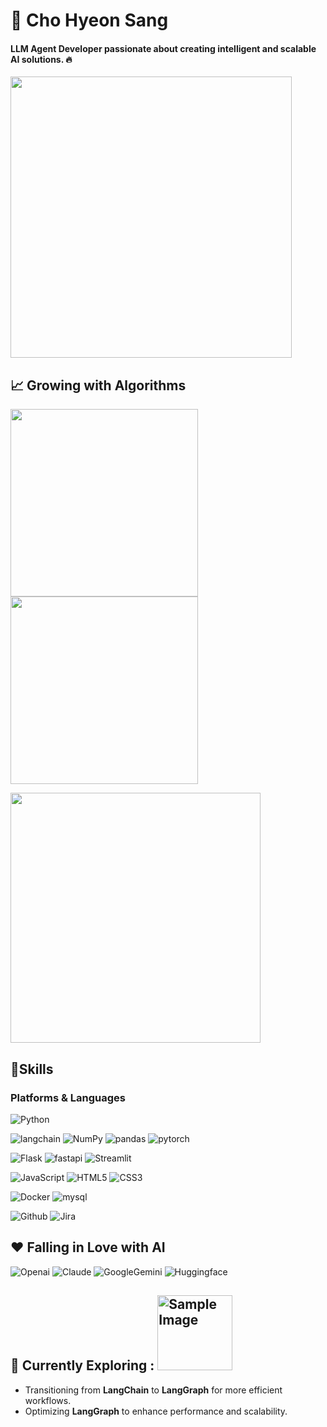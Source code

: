 # 🐻 Cho Hyeon Sang

#### LLM Agent Developer passionate about creating intelligent and scalable AI solutions. 🔥

<img width=450 src="https://github-readme-stats.vercel.app/api?username=hyeonsang010716&count_private=true&hide=contribs&show_icons=true&theme=merko" />

## 📈 Growing with Algorithms

<img width=300 src="http://mazassumnida.wtf/api/v2/generate_badge?boj=kyr778" /> <img width=300 src="http://mazandi.herokuapp.com/api?handle=kyr778&theme=white"/> 

<img width=400 src="https://cf.leed.at?id=kyr778" /> 

## 💪Skills
### Platforms & Languages
![Python](https://img.shields.io/badge/Python-3776AB.svg?&style=for-the-badge&logo=Python&logoColor=white)

![langchain](https://img.shields.io/badge/langchain-1C3C3C.svg?&style=for-the-badge&logo=langchain&logoColor=white)
![NumPy](https://img.shields.io/badge/NumPy-013243.svg?&style=for-the-badge&logo=NumPy&logoColor=white)
![pandas](https://img.shields.io/badge/pandas-150458.svg?&style=for-the-badge&logo=pandas&logoColor=white)
![pytorch](https://img.shields.io/badge/pytorch-EE4C2C.svg?&style=for-the-badge&logo=pytorch&logoColor=white)

![Flask](https://img.shields.io/badge/Flask-000000.svg?&style=for-the-badge&logo=Flask&logoColor=white)
![fastapi](https://img.shields.io/badge/fastapi-009688.svg?&style=for-the-badge&logo=fastapi&logoColor=white)
![Streamlit](https://img.shields.io/badge/Streamlit-FF4B4B.svg?&style=for-the-badge&logo=Streamlit&logoColor=white)

![JavaScript](https://img.shields.io/badge/JavaScript-F7DF1E.svg?&style=for-the-badge&logo=JavaScript&logoColor=white)
![HTML5](https://img.shields.io/badge/HTML5-E34F26.svg?&style=for-the-badge&logo=HTML5&logoColor=white)
![CSS3](https://img.shields.io/badge/CSS3-1572B6.svg?&style=for-the-badge&logo=CSS3&logoColor=white)

![Docker](https://img.shields.io/badge/Docker-2496ED.svg?&style=for-the-badge&logo=Docker&logoColor=white)
![mysql](https://img.shields.io/badge/mysql-4479A1.svg?&style=for-the-badge&logo=mysql&logoColor=white)

![Github](https://img.shields.io/badge/Github-181717.svg?&style=for-the-badge&logo=Github&logoColor=white)
![Jira](https://img.shields.io/badge/Jira-0052CC.svg?&style=for-the-badge&logo=Jira&logoColor=white)

## ❤️ Falling in Love with AI
![Openai](https://img.shields.io/badge/Openai-412991.svg?&style=for-the-badge&logo=Openai&logoColor=white)
![Claude](https://img.shields.io/badge/Claude-D97757.svg?&style=for-the-badge&logo=Claude&logoColor=white)
![GoogleGemini](https://img.shields.io/badge/GoogleGemini-8E75B2.svg?&style=for-the-badge&logo=GoogleGemini&logoColor=white)
![Huggingface](https://img.shields.io/badge/Huggingface-FFD21E.svg?&style=for-the-badge&logo=Huggingface&logoColor=white)

## 🚀 Currently Exploring : <img src="https://github.com/user-attachments/assets/d0535479-2135-4718-b33c-c5c6847aea85" alt="Sample Image" width="120" />
- Transitioning from **LangChain** to **LangGraph** for more efficient workflows.
- Optimizing **LangGraph** to enhance performance and scalability.
